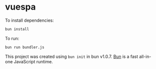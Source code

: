 # vuespa

To install dependencies:

```bash
bun install
```

To run:

```bash
bun run bundler.js
```

This project was created using `bun init` in bun v1.0.7. [Bun](https://bun.sh) is a fast all-in-one JavaScript runtime.
